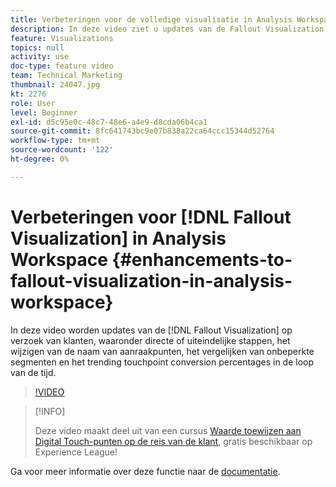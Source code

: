 ```yaml
---
title: Verbeteringen voor de volledige visualisatie in Analysis Workspace
description: In deze video ziet u updates van de Fallout Visualization, waar klanten om hebben gevraagd. Zo ziet u onder andere directe of uiteindelijke stappen, het wijzigen van de naam van aanraakpunten, het vergelijken van onbeperkte segmenten en het trending touchpoint conversion percentages in de loop van de tijd.
feature: Visualizations
topics: null
activity: use
doc-type: feature video
team: Technical Marketing
thumbnail: 24047.jpg
kt: 2276
role: User
level: Beginner
exl-id: d5c95e0c-48c7-48e6-a4e9-d8cda06b4ca1
source-git-commit: 8fc641743bc9e07b838a22ca64ccc15344d52764
workflow-type: tm+mt
source-wordcount: '122'
ht-degree: 0%

---
```


# Verbeteringen voor [!DNL Fallout Visualization] in Analysis Workspace {#enhancements-to-fallout-visualization-in-analysis-workspace}

In deze video worden updates van de [!DNL Fallout Visualization] op verzoek van klanten, waaronder directe of uiteindelijke stappen, het wijzigen van de naam van aanraakpunten, het vergelijken van onbeperkte segmenten en het trending touchpoint conversion percentages in de loop van de tijd.

>[!VIDEO](https://video.tv.adobe.com/v/24047/?quality=12&learn=on)

>[!INFO]
>
> Deze video maakt deel uit van een cursus [Waarde toewijzen aan Digital Touch-punten op de reis van de klant](https://experienceleague.adobe.com/?recommended=Analytics-U-1-2020.2), gratis beschikbaar op Experience League!

Ga voor meer informatie over deze functie naar de [documentatie](https://experienceleague.adobe.com/docs/analytics/analyze/analysis-workspace/visualizations/fallout/fallout-flow.html?lang=en).
